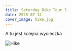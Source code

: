 ```yaml
---
title: Saturday Bike Tour 3
date: 2025-07-12
cover_image: hike.jpg
---
```

A tu jest kolejna wycieczka

![Hike](hike.jpg)
